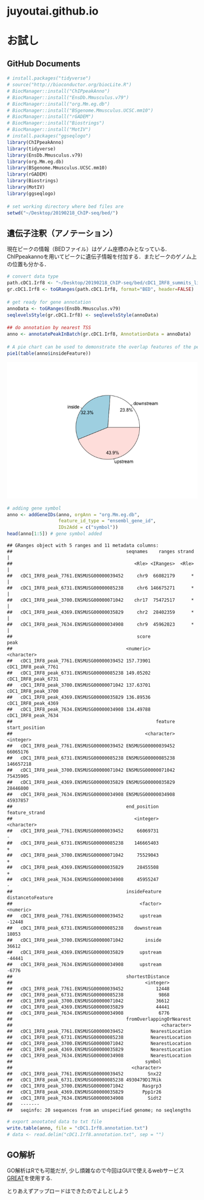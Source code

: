 # juyoutai.github.io
お試し
================

GitHub Documents
----------------

``` r
# install.packages("tidyverse")
# source("http://bioconductor.org/biocLite.R")
# BiocManager::install("ChIPpeakAnno")
# BiocManager::install("EnsDb.Mmusculus.v79")
# BiocManager::install("org.Mm.eg.db")
# BiocManager::install("BSgenome.Mmusculus.UCSC.mm10")
# BiocManager::install("rGADEM")
# BiocManager::install("Biostrings") 
# BiocManager::install("MotIV")
# install.packages("ggseqlogo")
library(ChIPpeakAnno)
library(tidyverse)
library(EnsDb.Mmusculus.v79)
library(org.Mm.eg.db)
library(BSgenome.Mmusculus.UCSC.mm10)
library(rGADEM)
library(Biostrings)
library(MotIV)
library(ggseqlogo)

# set working directory where bed files are
setwd("~/Desktop/20190218_ChIP-seq/bed/") 
```

遺伝子注釈（アノテーション）
----------------------------

現在ピークの情報（BEDファイル）はゲノム座標のみとなっている. ChIPpeakannoを用いてピークに遺伝子情報を付加する．またピークのゲノム上の位置も分かる．

``` r
# convert data type 
path.cDC1.Irf8 <- "~/Desktop/20190218_ChIP-seq/bed/cDC1_IRF8_summits_light_40.bed"
gr.cDC1.Irf8 <- toGRanges(path.cDC1.Irf8, format="BED", header=FALSE)

# get ready for gene annotation
annoData <- toGRanges(EnsDb.Mmusculus.v79)
seqlevelsStyle(gr.cDC1.Irf8) <- seqlevelsStyle(annoData)

## do annotation by nearest TSS
anno <- annotatePeakInBatch(gr.cDC1.Irf8, AnnotationData = annoData)

# A pie chart can be used to demonstrate the overlap features of the peaks.
pie1(table(anno$insideFeature))
```

![](github_test_files/figure-markdown_github/annotation-1.png)

``` r
# adding gene symbol
anno <- addGeneIDs(anno, orgAnn = "org.Mm.eg.db", 
                   feature_id_type = "ensembl_gene_id",
                   IDs2Add = c("symbol"))
head(anno[1:5]) # gene symbol added
```

    ## GRanges object with 5 ranges and 11 metadata columns:
    ##                                          seqnames    ranges strand |
    ##                                             <Rle> <IRanges>  <Rle> |
    ##   cDC1_IRF8_peak_7761.ENSMUSG00000039452     chr9  66082179      * |
    ##   cDC1_IRF8_peak_6731.ENSMUSG00000085238     chr6 146675271      * |
    ##   cDC1_IRF8_peak_3700.ENSMUSG00000071042    chr17  75472517      * |
    ##   cDC1_IRF8_peak_4369.ENSMUSG00000035829     chr2  28402359      * |
    ##   cDC1_IRF8_peak_7634.ENSMUSG00000034908     chr9  45962023      * |
    ##                                              score                peak
    ##                                          <numeric>         <character>
    ##   cDC1_IRF8_peak_7761.ENSMUSG00000039452 157.73901 cDC1_IRF8_peak_7761
    ##   cDC1_IRF8_peak_6731.ENSMUSG00000085238 149.05202 cDC1_IRF8_peak_6731
    ##   cDC1_IRF8_peak_3700.ENSMUSG00000071042 137.63701 cDC1_IRF8_peak_3700
    ##   cDC1_IRF8_peak_4369.ENSMUSG00000035829 136.89536 cDC1_IRF8_peak_4369
    ##   cDC1_IRF8_peak_7634.ENSMUSG00000034908 134.49788 cDC1_IRF8_peak_7634
    ##                                                     feature start_position
    ##                                                 <character>      <integer>
    ##   cDC1_IRF8_peak_7761.ENSMUSG00000039452 ENSMUSG00000039452       66065176
    ##   cDC1_IRF8_peak_6731.ENSMUSG00000085238 ENSMUSG00000085238      146657218
    ##   cDC1_IRF8_peak_3700.ENSMUSG00000071042 ENSMUSG00000071042       75435905
    ##   cDC1_IRF8_peak_4369.ENSMUSG00000035829 ENSMUSG00000035829       28446800
    ##   cDC1_IRF8_peak_7634.ENSMUSG00000034908 ENSMUSG00000034908       45937857
    ##                                          end_position feature_strand
    ##                                             <integer>    <character>
    ##   cDC1_IRF8_peak_7761.ENSMUSG00000039452     66069731              -
    ##   cDC1_IRF8_peak_6731.ENSMUSG00000085238    146665403              +
    ##   cDC1_IRF8_peak_3700.ENSMUSG00000071042     75529043              +
    ##   cDC1_IRF8_peak_4369.ENSMUSG00000035829     28455508              +
    ##   cDC1_IRF8_peak_7634.ENSMUSG00000034908     45955247              -
    ##                                          insideFeature distancetoFeature
    ##                                               <factor>         <numeric>
    ##   cDC1_IRF8_peak_7761.ENSMUSG00000039452      upstream            -12448
    ##   cDC1_IRF8_peak_6731.ENSMUSG00000085238    downstream             18053
    ##   cDC1_IRF8_peak_3700.ENSMUSG00000071042        inside             36612
    ##   cDC1_IRF8_peak_4369.ENSMUSG00000035829      upstream            -44441
    ##   cDC1_IRF8_peak_7634.ENSMUSG00000034908      upstream             -6776
    ##                                          shortestDistance
    ##                                                 <integer>
    ##   cDC1_IRF8_peak_7761.ENSMUSG00000039452            12448
    ##   cDC1_IRF8_peak_6731.ENSMUSG00000085238             9868
    ##   cDC1_IRF8_peak_3700.ENSMUSG00000071042            36612
    ##   cDC1_IRF8_peak_4369.ENSMUSG00000035829            44441
    ##   cDC1_IRF8_peak_7634.ENSMUSG00000034908             6776
    ##                                          fromOverlappingOrNearest
    ##                                                       <character>
    ##   cDC1_IRF8_peak_7761.ENSMUSG00000039452          NearestLocation
    ##   cDC1_IRF8_peak_6731.ENSMUSG00000085238          NearestLocation
    ##   cDC1_IRF8_peak_3700.ENSMUSG00000071042          NearestLocation
    ##   cDC1_IRF8_peak_4369.ENSMUSG00000035829          NearestLocation
    ##   cDC1_IRF8_peak_7634.ENSMUSG00000034908          NearestLocation
    ##                                                 symbol
    ##                                            <character>
    ##   cDC1_IRF8_peak_7761.ENSMUSG00000039452         Snx22
    ##   cDC1_IRF8_peak_6731.ENSMUSG00000085238 4930479D17Rik
    ##   cDC1_IRF8_peak_3700.ENSMUSG00000071042       Rasgrp3
    ##   cDC1_IRF8_peak_4369.ENSMUSG00000035829       Ppp1r26
    ##   cDC1_IRF8_peak_7634.ENSMUSG00000034908         Sidt2
    ##   -------
    ##   seqinfo: 20 sequences from an unspecified genome; no seqlengths

``` r
# export anootated data to txt file
write.table(anno, file = "cDC1.Irf8.annotation.txt")
# data <- read.delim("cDC1.Irf8.annotation.txt", sep = "")
```

GO解析
------

GO解析はRでも可能だが, 少し煩雑なので今回はGUIで使えるwebサービス[GREAT](http://great.stanford.edu/public/html/)を使用する. 

とりあえずアップロードはできたのでよしとしよう
